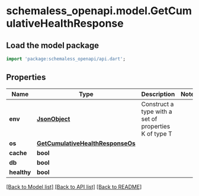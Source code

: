 # schemaless_openapi.model.GetCumulativeHealthResponse

## Load the model package
```dart
import 'package:schemaless_openapi/api.dart';
```

## Properties
Name | Type | Description | Notes
------------ | ------------- | ------------- | -------------
**env** | [**JsonObject**](.md) | Construct a type with a set of properties K of type T | 
**os** | [**GetCumulativeHealthResponseOs**](GetCumulativeHealthResponseOs.md) |  | 
**cache** | **bool** |  | 
**db** | **bool** |  | 
**healthy** | **bool** |  | 

[[Back to Model list]](../README.md#documentation-for-models) [[Back to API list]](../README.md#documentation-for-api-endpoints) [[Back to README]](../README.md)


